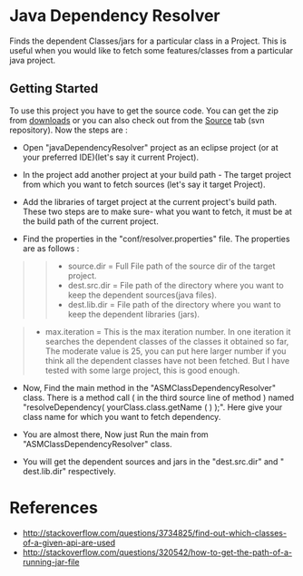 # Java Dependency Resolver #

Finds the dependent Classes/jars for a particular class in a Project. This is useful when you would like to fetch some features/classes from a particular java project.

## Getting Started ##
To use this project you have to get the source code. You can get the zip from [downloads](http://java-dependency-resolver.googlecode.com/files/javaDependencyResolver.zip) or you can also check out from the [Source](http://code.google.com/p/java-dependency-resolver/source/checkout) tab (svn repository). Now the steps are :

  * Open "javaDependencyResolver" project as an eclipse project (or at your preferred IDE)(let's say it current Project).
  * In the project add another project at your build path - The target project from which you want to fetch sources (let's say it target Project).

  * Add the libraries of target project at the current project's build path. These two steps are to make sure- what you want to fetch,  it must be at the build path of the current project.

  * Find the properties in the "conf/resolver.properties"  file. The properties are as follows :
> > - source.dir = Full File path of the source dir of the target project.
> > - dest.src.dir = File path of the directory where you want to keep the dependent sources(java files).
> > - dest.lib.dir = File path of the directory where you want to keep the dependent libraries (jars).


> - max.iteration =  This is the max iteration number. In one iteration it searches the dependent classes  of the classes it obtained so far, The moderate value is 25, you can put here larger number if you think all the dependent classes have not been fetched. But I have tested with some large project, this is good enough.

  * Now, Find the main method in the "ASMClassDependencyResolver" class. There is a method call ( in the third source line of method ) named  "resolveDependency( yourClass.class.getName ( )  );". Here give your class name for which you want to fetch dependency.

  * You are almost there, Now just Run the main from "ASMClassDependencyResolver" class.

  * You will get the dependent sources and jars in the "dest.src.dir" and " dest.lib.dir" respectively.

# References #

  * http://stackoverflow.com/questions/3734825/find-out-which-classes-of-a-given-api-are-used
  * http://stackoverflow.com/questions/320542/how-to-get-the-path-of-a-running-jar-file



